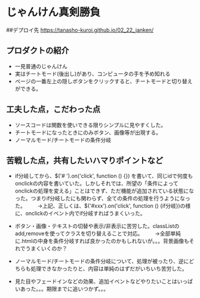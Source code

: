 # じゃんけん真剣勝負

##デプロイ先
https://tanasho-kuroi.github.io/02_22_janken/


## プロダクトの紹介
- 一見普通のじゃんけん
- 実はチートモード(後出し)があり、コンピュータの手を予め知れる
- ページの一番左上の隠しボタンをクリックすると、チートモードと切り替えができる。

## 工夫した点，こだわった点
- ソースコードは関数を使いできる限りシンプルに見やすくした。
- チートモードになったときにのみボタン、画像等が出現する。
- ノーマルモード/チートモードの条件分岐

## 苦戦した点，共有したいハマりポイントなど
- if分岐してから、$('#  ').on('click', function () {}) を書いて、同じidで何度もonclickの内容を書いていた。しかしそれでは、所望の「条件によってonclickの処理を変える」ことはできず、ただ機能が追加されている状態になった。つまりif分岐したにも関わらず、全ての条件の処理を行うようになった。
　　→上記、正しくは、$('#xxx').on('click', function () {if分岐})の様に、onclickのイベント内でif分岐すればうまくいった。
- ボタン・画像・テキストの切替や表示/非表示に苦労した。classListのadd,removeを使ってクラスを切り替えることで対応。
　　→全部単純に.htmlの中身を条件分岐すれば良かったのかもしれないが。。。背景画像もそれでうまくいくのか？
- ノーマルモード/チートモードの条件分岐について、処理が被ったり、逆にどちらも処理できなかったりと、内容は単純のはずだがいちいち苦労した。

- 見た目やフェードインなどの効果、追加イベントなどやりたいことはいっぱいあった。。。期限までに追いつかず。。。